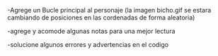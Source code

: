 -Agrege un Bucle principal al personaje (la imagen bicho.gif se estara cambiando de posiciones en las cordenadas de forma aleatoria)

-agrege y acomode algunas notas para una mejor lectura

-solucione algunos errores y advertencias en el codigo

